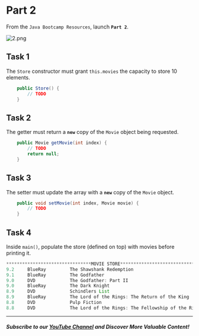 # Part 2

From the `Java Bootcamp Resources`, launch **`Part 2`**.

![2.png](https://firebasestorage.googleapis.com/v0/b/learnthepart-75aed.appspot.com/o/images%2F4d714b6a-ae3f-4d16-8b31-70134b6710f6?alt=media&token=dd553cd9-af91-4185-b764-d504c82f628d)

## Task 1

The `Store` constructor must grant `this.movies` the capacity to store 10 elements.

```java
    public Store() {
        // TODO
    }
```
## Task 2

The getter must return a **`new`** copy of the `Movie` object being requested.

```java
    public Movie getMovie(int index) {
        // TODO 
        return null;
    }
```

## Task 3

The setter must update the array with a **`new`** copy of the `Movie` object.

```java
    public void setMovie(int index, Movie movie) {
        // TODO 
    }
```

## Task 4

Inside `main()`, populate the store (defined on top) with movies before printing it.

```java
********************************MOVIE STORE*******************************
9.2     BlueRay         The Shawshank Redemption
9.1     BlueRay         The Godfather
9.0     DVD             The Godfather: Part II
9.0     BlueRay         The Dark Knight
8.9     DVD             Schindlers List
8.9     BlueRay         The Lord of the Rings: The Return of the King
8.8     DVD             Pulp Fiction
8.8     DVD             The Lord of the Rings: The Fellowship of the Ring
```

----------

##### Subscribe to our [YouTube Channel](https://www.youtube.com/@RayanSlim087?sub_confirmation=1) and Discover More Valuable Content!